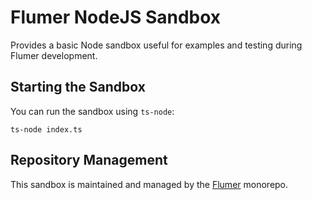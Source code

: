 # Flumer NodeJS Sandbox
Provides a basic Node sandbox useful for examples and testing during Flumer development.

## Starting the Sandbox
You can run the sandbox using `ts-node`:
```
ts-node index.ts
```

## Repository Management
This sandbox is maintained and managed by the [Flumer](../../README.md) monorepo.
